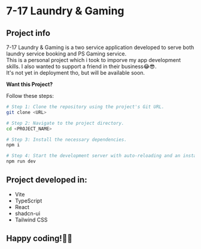 # 7-17 Laundry & Gaming

## Project info

7-17 Laundry & Gaming is a two service application developed to serve both laundry service booking and PS Gaming service. <br>
This is a personal project which i took to imporve my app development skills. I also wanted to support a friend in their business😂😎. <br>
It's not yet in deployment tho, but will be available soon.

**Want this Project?**

Follow these steps:

```sh
# Step 1: Clone the repository using the project's Git URL.
git clone <URL>

# Step 2: Navigate to the project directory.
cd <PROJECT_NAME>

# Step 3: Install the necessary dependencies.
npm i

# Step 4: Start the development server with auto-reloading and an instant preview.
npm run dev
```

## Project developed in:

- Vite
- TypeScript
- React
- shadcn-ui
- Tailwind CSS

## Happy coding!🚀🚀


